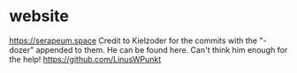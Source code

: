 # website
https://serapeum.space
Credit to Kielzoder for the commits with the "-dozer" appended to them. He can be found here. Can't think him enough for the help!
https://github.com/LinusWPunkt
